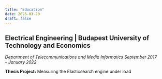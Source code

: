 ```yaml
---
title: "Education"
date: 2025-03-20
draft: false
---
```


## Electrical Engineering | Budapest University of Technology and Economics
*Department of Telecommunications and Media Informatics*
*September 2017 - January 2022*

**Thesis Project:** Measuring the Elasticsearch engine under load